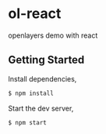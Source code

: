 # ol-react

openlayers demo with react

## Getting Started

Install dependencies,

```bash
$ npm install
```

Start the dev server,

```bash
$ npm start
```
